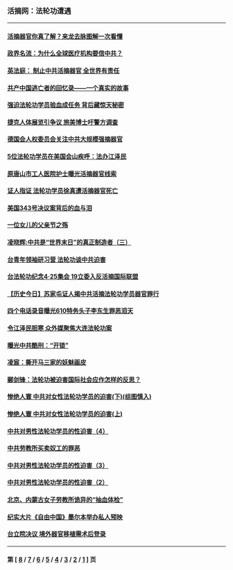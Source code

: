 ### 活摘网：法轮功遭遇
---
#### [活摘器官你真了解？来龙去脉图解一次看懂](../../pages/nf5881/n13013820.md?09040430) 
#### [政界名流：为什么全球医疗机构要信中共？](../../pages/nf5881/n11945479.md?09040430) 
#### [英法庭： 制止中共活摘器官 全世界有责任](../../pages/nf5881/n11330691.md?09040430) 
#### [共产中国逃亡者的回忆录——一个真实的故事](../../pages/nf5881/n10918649.md?09040430) 
#### [强迫法轮功学员验血成任务 背后藏惊天秘密](../../pages/nf5881/n4252384.md?09040430) 
#### [捷克人体展览引争议 旅美博士吁警方调查](../../pages/nf5881/n9429187.md?09040430) 
#### [德国会人权委员会关注中共大规模强摘器官](../../pages/nf5881/n8418950.md?09040430) 
#### [5位法轮功学员在美国会山疾呼：法办江泽民](../../pages/nf5881/n8101519.md?09040430) 
#### [原唐山市工人医院护士曝光活摘器官线索](../../pages/nf5881/n8076384.md?09040430) 
#### [证人指证 法轮功学员徐真遭活摘器官死亡](../../pages/nf5881/n8042467.md?09040430) 
#### [美国343号决议案背后的血与泪](../../pages/nf5881/n8020684.md?09040430) 
#### [一位女儿的父亲节之殇](../../pages/nf5881/n8014122.md?09040430) 
#### [凌晓辉:中共是“世界末日”的真正制造者（三）](../../pages/nf5881/n4210333.md?09040430) 
#### [台青年领袖研习营 法轮功谈中共迫害](../../pages/nf5881/n4141857.md?09040430) 
#### [台法轮功纪念4‧25集会 19立委入反活摘国际联盟](../../pages/nf5881/n4141821.md?09040430) 
#### [【历史今日】苏家屯证人揭中共活摘法轮功学员器官罪行](../../pages/nf5881/n4135912.md?09040430) 
#### [四个电话录音曝光610特务头子李东生罪恶滔天](../../pages/nf5881/n4040060.md?09040430) 
#### [令江泽民胆寒 众外媒聚焦大连法轮功案](../../pages/nf5881/n3932671.md?09040430) 
#### [曝光中共酷刑：“开锁”](../../pages/nf5881/n3889373.md?09040430) 
#### [凌宸：撕开马三家的妖魅画皮](../../pages/nf5881/n3849369.md?09040430) 
#### [郦剑锋：法轮功被迫害国际社会应作怎样的反思？](../../pages/nf5881/n3824560.md?09040430) 
#### [惨绝人寰 中共对女性法轮功学员的迫害(下)(组图慎入)](../../pages/nf5881/n3816285.md?09040430) 
#### [惨绝人寰 中共对女性法轮功学员的迫害(上)](../../pages/nf5881/n3815374.md?09040430) 
#### [中共对男性法轮功学员的性迫害（4）](../../pages/nf5881/n3769144.md?09040430) 
#### [中共劳教所买卖奴工的罪恶](../../pages/nf5881/n3769378.md?09040430) 
#### [中共对男性法轮功学员的性迫害（3）](../../pages/nf5881/n3768231.md?09040430) 
#### [中共对男性法轮功学员的性迫害（2）](../../pages/nf5881/n3767211.md?09040430) 
#### [北京、内蒙古女子劳教所诡异的“抽血体检”](../../pages/nf5881/n3753158.md?09040430) 
#### [纪实大片《自由中国》墨尔本举办私人预映](../../pages/nf5881/n3743337.md?09040430) 
#### [台立院决议 境外器官移植需术后登录](../../pages/nf5881/n3741520.md?09040430) 

---
#### 第 [ [8](./8.md?09040430) / [7](./7.md?09040430) / [6](./6.md?09040430) / [5](./5.md?09040430) / [4](./4.md?09040430) / [3](./3.md?09040430) / [2](./2.md?09040430) / [1](./1.md?09040430) ] 页
